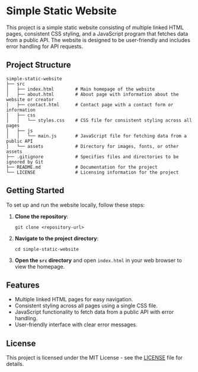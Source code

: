 # Simple Static Website

This project is a simple static website consisting of multiple linked HTML pages, consistent CSS styling, and a JavaScript program that fetches data from a public API. The website is designed to be user-friendly and includes error handling for API requests.

## Project Structure

```
simple-static-website
├── src
│   ├── index.html        # Main homepage of the website
│   ├── about.html        # About page with information about the website or creator
│   ├── contact.html      # Contact page with a contact form or information
│   ├── css
│   │   └── styles.css    # CSS file for consistent styling across all pages
│   ├── js
│   │   └── main.js       # JavaScript file for fetching data from a public API
│   └── assets            # Directory for images, fonts, or other assets
├── .gitignore            # Specifies files and directories to be ignored by Git
├── README.md             # Documentation for the project
└── LICENSE               # Licensing information for the project
```

## Getting Started

To set up and run the website locally, follow these steps:

1. **Clone the repository**:
   ```
   git clone <repository-url>
   ```

2. **Navigate to the project directory**:
   ```
   cd simple-static-website
   ```

3. **Open the `src` directory** and open `index.html` in your web browser to view the homepage.

## Features

- Multiple linked HTML pages for easy navigation.
- Consistent styling across all pages using a single CSS file.
- JavaScript functionality to fetch data from a public API with error handling.
- User-friendly interface with clear error messages.

## License

This project is licensed under the MIT License - see the [LICENSE](LICENSE) file for details.